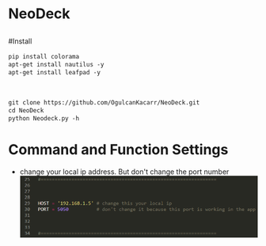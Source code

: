 # NeoDeck

## 
#Install<br>
```
pip install colorama
apt-get install nautilus -y
apt-get install leafpad -y

```
<br>

```
git clone https://github.com/OgulcanKacarr/NeoDeck.git
cd NeoDeck
python Neodeck.py -h

```
# Command and Function Settings

- change your local ip address. But don't change the port number <br>
![ipSettings](https://github.com/OgulcanKacarr/NeoDeck/blob/main/Images/ipSettings.png)<br><br>
